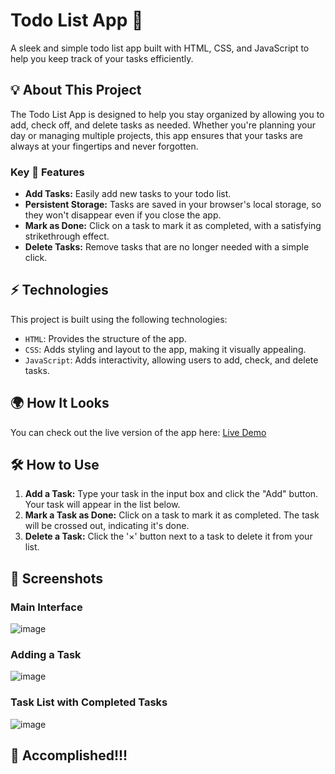# Todo List App 📜

A sleek and simple todo list app built with HTML, CSS, and JavaScript to help you keep track of your tasks efficiently.

## 💡 About This Project

The Todo List App is designed to help you stay organized by allowing you to add, check off, and delete tasks as needed. Whether you're planning your day or managing multiple projects, this app ensures that your tasks are always at your fingertips and never forgotten.

### Key 🔑 Features

- **Add Tasks:** Easily add new tasks to your todo list.
- **Persistent Storage:** Tasks are saved in your browser's local storage, so they won't disappear even if you close the app.
- **Mark as Done:** Click on a task to mark it as completed, with a satisfying strikethrough effect.
- **Delete Tasks:** Remove tasks that are no longer needed with a simple click.


## ⚡ Technologies

This project is built using the following technologies:

- `HTML`: Provides the structure of the app.
- `CSS`: Adds styling and layout to the app, making it visually appealing.
- `JavaScript`: Adds interactivity, allowing users to add, check, and delete tasks.

## 🌍 How It Looks

You can check out the live version of the app here: [Live Demo](https://lakharam.github.io/todo-list/)

## 🛠️ How to Use

1. **Add a Task:** Type your task in the input box and click the "Add" button. Your task will appear in the list below.
2. **Mark a Task as Done:** Click on a task to mark it as completed. The task will be crossed out, indicating it's done.
3. **Delete a Task:** Click the '×' button next to a task to delete it from your list.

## 📸 Screenshots

### Main Interface

![image](https://github.com/user-attachments/assets/bb6fddfb-acd4-4624-9642-38c9dddbaca9)

### Adding a Task

![image](https://github.com/user-attachments/assets/a857c5f5-32bd-45ee-a8f4-a06771d50288)


### Task List with Completed Tasks

![image](https://github.com/user-attachments/assets/fdb46148-2441-4350-9b3c-621affecaa31)


## 🚀 Accomplished!!!
